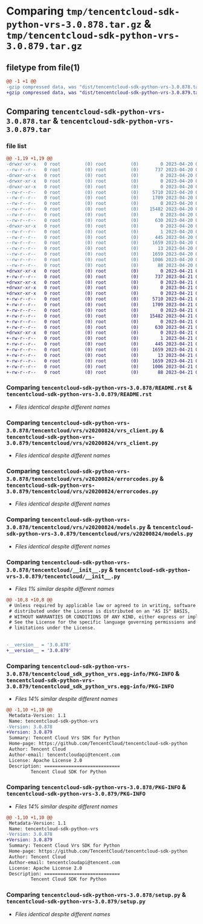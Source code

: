 # Comparing `tmp/tencentcloud-sdk-python-vrs-3.0.878.tar.gz` & `tmp/tencentcloud-sdk-python-vrs-3.0.879.tar.gz`

## filetype from file(1)

```diff
@@ -1 +1 @@
-gzip compressed data, was "dist/tencentcloud-sdk-python-vrs-3.0.878.tar", last modified: Thu Apr 20 00:56:06 2023, max compression
+gzip compressed data, was "dist/tencentcloud-sdk-python-vrs-3.0.879.tar", last modified: Fri Apr 21 01:09:45 2023, max compression
```

## Comparing `tencentcloud-sdk-python-vrs-3.0.878.tar` & `tencentcloud-sdk-python-vrs-3.0.879.tar`

### file list

```diff
@@ -1,19 +1,19 @@
-drwxr-xr-x   0 root         (0) root         (0)        0 2023-04-20 00:56:06.000000 tencentcloud-sdk-python-vrs-3.0.878/
--rw-r--r--   0 root         (0) root         (0)      737 2023-04-20 00:56:06.000000 tencentcloud-sdk-python-vrs-3.0.878/README.rst
-drwxr-xr-x   0 root         (0) root         (0)        0 2023-04-20 00:56:06.000000 tencentcloud-sdk-python-vrs-3.0.878/tencentcloud/
-drwxr-xr-x   0 root         (0) root         (0)        0 2023-04-20 00:56:06.000000 tencentcloud-sdk-python-vrs-3.0.878/tencentcloud/vrs/
-drwxr-xr-x   0 root         (0) root         (0)        0 2023-04-20 00:56:06.000000 tencentcloud-sdk-python-vrs-3.0.878/tencentcloud/vrs/v20200824/
--rw-r--r--   0 root         (0) root         (0)     5710 2023-04-20 00:56:06.000000 tencentcloud-sdk-python-vrs-3.0.878/tencentcloud/vrs/v20200824/vrs_client.py
--rw-r--r--   0 root         (0) root         (0)     1709 2023-04-20 00:56:06.000000 tencentcloud-sdk-python-vrs-3.0.878/tencentcloud/vrs/v20200824/errorcodes.py
--rw-r--r--   0 root         (0) root         (0)        0 2023-04-20 00:56:06.000000 tencentcloud-sdk-python-vrs-3.0.878/tencentcloud/vrs/v20200824/__init__.py
--rw-r--r--   0 root         (0) root         (0)    15482 2023-04-20 00:56:06.000000 tencentcloud-sdk-python-vrs-3.0.878/tencentcloud/vrs/v20200824/models.py
--rw-r--r--   0 root         (0) root         (0)        0 2023-04-20 00:56:06.000000 tencentcloud-sdk-python-vrs-3.0.878/tencentcloud/vrs/__init__.py
--rw-r--r--   0 root         (0) root         (0)      630 2023-04-20 00:56:06.000000 tencentcloud-sdk-python-vrs-3.0.878/tencentcloud/__init__.py
-drwxr-xr-x   0 root         (0) root         (0)        0 2023-04-20 00:56:06.000000 tencentcloud-sdk-python-vrs-3.0.878/tencentcloud_sdk_python_vrs.egg-info/
--rw-r--r--   0 root         (0) root         (0)        1 2023-04-20 00:56:06.000000 tencentcloud-sdk-python-vrs-3.0.878/tencentcloud_sdk_python_vrs.egg-info/dependency_links.txt
--rw-r--r--   0 root         (0) root         (0)      445 2023-04-20 00:56:06.000000 tencentcloud-sdk-python-vrs-3.0.878/tencentcloud_sdk_python_vrs.egg-info/SOURCES.txt
--rw-r--r--   0 root         (0) root         (0)     1659 2023-04-20 00:56:06.000000 tencentcloud-sdk-python-vrs-3.0.878/tencentcloud_sdk_python_vrs.egg-info/PKG-INFO
--rw-r--r--   0 root         (0) root         (0)       13 2023-04-20 00:56:06.000000 tencentcloud-sdk-python-vrs-3.0.878/tencentcloud_sdk_python_vrs.egg-info/top_level.txt
--rw-r--r--   0 root         (0) root         (0)     1659 2023-04-20 00:56:06.000000 tencentcloud-sdk-python-vrs-3.0.878/PKG-INFO
--rw-r--r--   0 root         (0) root         (0)     1006 2023-04-20 00:56:06.000000 tencentcloud-sdk-python-vrs-3.0.878/setup.py
--rw-r--r--   0 root         (0) root         (0)       88 2023-04-20 00:56:06.000000 tencentcloud-sdk-python-vrs-3.0.878/setup.cfg
+drwxr-xr-x   0 root         (0) root         (0)        0 2023-04-21 01:09:45.000000 tencentcloud-sdk-python-vrs-3.0.879/
+-rw-r--r--   0 root         (0) root         (0)      737 2023-04-21 01:09:45.000000 tencentcloud-sdk-python-vrs-3.0.879/README.rst
+drwxr-xr-x   0 root         (0) root         (0)        0 2023-04-21 01:09:45.000000 tencentcloud-sdk-python-vrs-3.0.879/tencentcloud/
+drwxr-xr-x   0 root         (0) root         (0)        0 2023-04-21 01:09:45.000000 tencentcloud-sdk-python-vrs-3.0.879/tencentcloud/vrs/
+drwxr-xr-x   0 root         (0) root         (0)        0 2023-04-21 01:09:45.000000 tencentcloud-sdk-python-vrs-3.0.879/tencentcloud/vrs/v20200824/
+-rw-r--r--   0 root         (0) root         (0)     5710 2023-04-21 01:09:45.000000 tencentcloud-sdk-python-vrs-3.0.879/tencentcloud/vrs/v20200824/vrs_client.py
+-rw-r--r--   0 root         (0) root         (0)     1709 2023-04-21 01:09:45.000000 tencentcloud-sdk-python-vrs-3.0.879/tencentcloud/vrs/v20200824/errorcodes.py
+-rw-r--r--   0 root         (0) root         (0)        0 2023-04-21 01:09:45.000000 tencentcloud-sdk-python-vrs-3.0.879/tencentcloud/vrs/v20200824/__init__.py
+-rw-r--r--   0 root         (0) root         (0)    15482 2023-04-21 01:09:45.000000 tencentcloud-sdk-python-vrs-3.0.879/tencentcloud/vrs/v20200824/models.py
+-rw-r--r--   0 root         (0) root         (0)        0 2023-04-21 01:09:45.000000 tencentcloud-sdk-python-vrs-3.0.879/tencentcloud/vrs/__init__.py
+-rw-r--r--   0 root         (0) root         (0)      630 2023-04-21 01:09:45.000000 tencentcloud-sdk-python-vrs-3.0.879/tencentcloud/__init__.py
+drwxr-xr-x   0 root         (0) root         (0)        0 2023-04-21 01:09:45.000000 tencentcloud-sdk-python-vrs-3.0.879/tencentcloud_sdk_python_vrs.egg-info/
+-rw-r--r--   0 root         (0) root         (0)        1 2023-04-21 01:09:45.000000 tencentcloud-sdk-python-vrs-3.0.879/tencentcloud_sdk_python_vrs.egg-info/dependency_links.txt
+-rw-r--r--   0 root         (0) root         (0)      445 2023-04-21 01:09:45.000000 tencentcloud-sdk-python-vrs-3.0.879/tencentcloud_sdk_python_vrs.egg-info/SOURCES.txt
+-rw-r--r--   0 root         (0) root         (0)     1659 2023-04-21 01:09:45.000000 tencentcloud-sdk-python-vrs-3.0.879/tencentcloud_sdk_python_vrs.egg-info/PKG-INFO
+-rw-r--r--   0 root         (0) root         (0)       13 2023-04-21 01:09:45.000000 tencentcloud-sdk-python-vrs-3.0.879/tencentcloud_sdk_python_vrs.egg-info/top_level.txt
+-rw-r--r--   0 root         (0) root         (0)     1659 2023-04-21 01:09:45.000000 tencentcloud-sdk-python-vrs-3.0.879/PKG-INFO
+-rw-r--r--   0 root         (0) root         (0)     1006 2023-04-21 01:09:45.000000 tencentcloud-sdk-python-vrs-3.0.879/setup.py
+-rw-r--r--   0 root         (0) root         (0)       88 2023-04-21 01:09:45.000000 tencentcloud-sdk-python-vrs-3.0.879/setup.cfg
```

### Comparing `tencentcloud-sdk-python-vrs-3.0.878/README.rst` & `tencentcloud-sdk-python-vrs-3.0.879/README.rst`

 * *Files identical despite different names*

### Comparing `tencentcloud-sdk-python-vrs-3.0.878/tencentcloud/vrs/v20200824/vrs_client.py` & `tencentcloud-sdk-python-vrs-3.0.879/tencentcloud/vrs/v20200824/vrs_client.py`

 * *Files identical despite different names*

### Comparing `tencentcloud-sdk-python-vrs-3.0.878/tencentcloud/vrs/v20200824/errorcodes.py` & `tencentcloud-sdk-python-vrs-3.0.879/tencentcloud/vrs/v20200824/errorcodes.py`

 * *Files identical despite different names*

### Comparing `tencentcloud-sdk-python-vrs-3.0.878/tencentcloud/vrs/v20200824/models.py` & `tencentcloud-sdk-python-vrs-3.0.879/tencentcloud/vrs/v20200824/models.py`

 * *Files identical despite different names*

### Comparing `tencentcloud-sdk-python-vrs-3.0.878/tencentcloud/__init__.py` & `tencentcloud-sdk-python-vrs-3.0.879/tencentcloud/__init__.py`

 * *Files 1% similar despite different names*

```diff
@@ -10,8 +10,8 @@
 # Unless required by applicable law or agreed to in writing, software
 # distributed under the License is distributed on an "AS IS" BASIS,
 # WITHOUT WARRANTIES OR CONDITIONS OF ANY KIND, either express or implied.
 # See the License for the specific language governing permissions and
 # limitations under the License.
 
 
-__version__ = '3.0.878'
+__version__ = '3.0.879'
```

### Comparing `tencentcloud-sdk-python-vrs-3.0.878/tencentcloud_sdk_python_vrs.egg-info/PKG-INFO` & `tencentcloud-sdk-python-vrs-3.0.879/tencentcloud_sdk_python_vrs.egg-info/PKG-INFO`

 * *Files 14% similar despite different names*

```diff
@@ -1,10 +1,10 @@
 Metadata-Version: 1.1
 Name: tencentcloud-sdk-python-vrs
-Version: 3.0.878
+Version: 3.0.879
 Summary: Tencent Cloud Vrs SDK for Python
 Home-page: https://github.com/TencentCloud/tencentcloud-sdk-python
 Author: Tencent Cloud
 Author-email: tencentcloudapi@tencent.com
 License: Apache License 2.0
 Description: ============================
         Tencent Cloud SDK for Python
```

### Comparing `tencentcloud-sdk-python-vrs-3.0.878/PKG-INFO` & `tencentcloud-sdk-python-vrs-3.0.879/PKG-INFO`

 * *Files 14% similar despite different names*

```diff
@@ -1,10 +1,10 @@
 Metadata-Version: 1.1
 Name: tencentcloud-sdk-python-vrs
-Version: 3.0.878
+Version: 3.0.879
 Summary: Tencent Cloud Vrs SDK for Python
 Home-page: https://github.com/TencentCloud/tencentcloud-sdk-python
 Author: Tencent Cloud
 Author-email: tencentcloudapi@tencent.com
 License: Apache License 2.0
 Description: ============================
         Tencent Cloud SDK for Python
```

### Comparing `tencentcloud-sdk-python-vrs-3.0.878/setup.py` & `tencentcloud-sdk-python-vrs-3.0.879/setup.py`

 * *Files identical despite different names*

